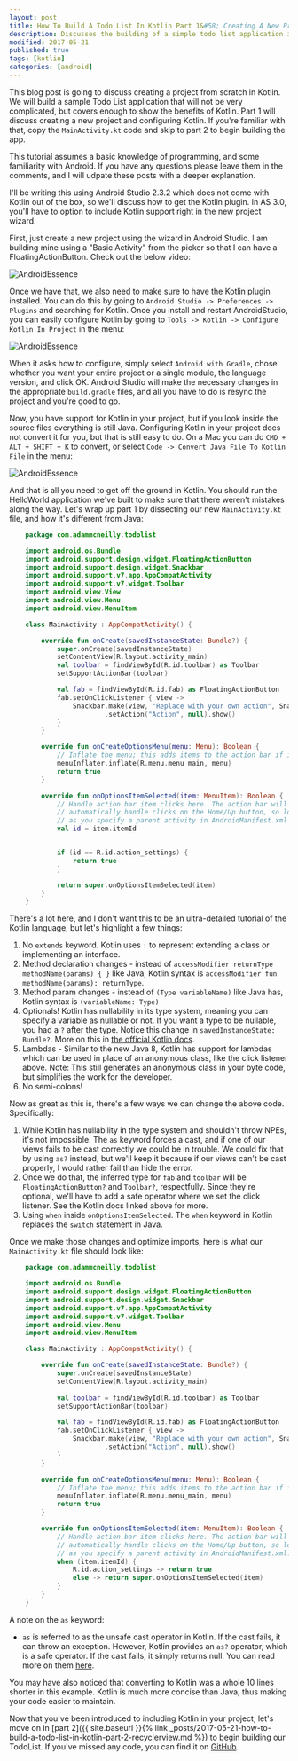 ```yaml
---
layout: post
title: How To Build A Todo List In Kotlin Part 1&#58; Creating A New Project
description: Discusses the building of a simple todo list application in Kotlin.
modified: 2017-05-21
published: true
tags: [kotlin]
categories: [android]
---
```


This blog post is going to discuss creating a project from scratch in Kotlin. We will build a sample Todo List application that will not be very complicated, but covers enough to show the benefits of Kotlin. Part 1 will discuss creating a new project and configuring Kotlin. If you're familiar with that, copy the `MainActivity.kt` code and skip to part 2 to begin building the app.

This tutorial assumes a basic knowledge of programming, and some familiarity with Android. If you have any questions please leave them in the comments, and I will udpate these posts with a deeper explanation.

<!--more-->

I'll be writing this using Android Studio 2.3.2 which does not come with Kotlin out of the box, so we'll discuss how to get the Kotlin plugin. In AS 3.0, you'll have to option to include Kotlin support right in the new project wizard.

First, just create a new project using the wizard in Android Studio. I am building mine using a "Basic Activity" from the picker so that I can have a FloatingActionButton. Check out the below video:

![AndroidEssence](/images/kotlin/NewProjectWizard.gif)

Once we have that, we also need to make sure to have the Kotlin plugin installed. You can do this by going to `Android Studio -> Preferences -> Plugins` and searching for Kotlin. Once you install and restart AndroidStudio, you can easily configure Kotlin by going to `Tools -> Kotlin -> Configure Kotlin In Project` in the menu:

![AndroidEssence](/images/kotlin/configure_kotlin.png)

When it asks how to configure, simply select `Android with Gradle`, chose whether you want your entire project or a single module, the language version, and click OK. Android Studio will make the necessary changes in the appropriate `build.gradle` files, and all you have to do is resync the project and you're good to go.

Now, you have support for Kotlin in your project, but if you look inside the source files everything is still Java. Configuring Kotlin in your project does not convert it for you, but that is still easy to do. On a Mac you can do `CMD + ALT + SHIFT + K` to convert, or select `Code -> Convert Java File To Kotlin File` in the menu:

![AndroidEssence](/images/kotlin/convert_to_kotlin.png)

And that is all you need to get off the ground in Kotlin. You should run the HelloWorld application we've built to make sure that there weren't mistakes along the way. Let's wrap up part 1 by dissecting our new `MainActivity.kt` file, and how it's different from Java:

```kotlin
	package com.adammcneilly.todolist

	import android.os.Bundle
	import android.support.design.widget.FloatingActionButton
	import android.support.design.widget.Snackbar
	import android.support.v7.app.AppCompatActivity
	import android.support.v7.widget.Toolbar
	import android.view.View
	import android.view.Menu
	import android.view.MenuItem

	class MainActivity : AppCompatActivity() {

	    override fun onCreate(savedInstanceState: Bundle?) {
	        super.onCreate(savedInstanceState)
	        setContentView(R.layout.activity_main)
	        val toolbar = findViewById(R.id.toolbar) as Toolbar
	        setSupportActionBar(toolbar)

	        val fab = findViewById(R.id.fab) as FloatingActionButton
	        fab.setOnClickListener { view ->
	            Snackbar.make(view, "Replace with your own action", Snackbar.LENGTH_LONG)
	                    .setAction("Action", null).show()
	        }
	    }

	    override fun onCreateOptionsMenu(menu: Menu): Boolean {
	        // Inflate the menu; this adds items to the action bar if it is present.
	        menuInflater.inflate(R.menu.menu_main, menu)
	        return true
	    }

	    override fun onOptionsItemSelected(item: MenuItem): Boolean {
	        // Handle action bar item clicks here. The action bar will
	        // automatically handle clicks on the Home/Up button, so long
	        // as you specify a parent activity in AndroidManifest.xml.
	        val id = item.itemId


	        if (id == R.id.action_settings) {
	            return true
	        }

	        return super.onOptionsItemSelected(item)
	    }
	}
```

There's a lot here, and I don't want this to be an ultra-detailed tutorial of the Kotlin language, but let's highlight a few things:

1. No `extends` keyword. Kotlin uses `:` to represent extending a class or implementing an interface.
2. Method declaration changes - instead of `accessModifier returnType methodName(params) { }` like Java, Kotlin syntax is `accessModifier fun methodName(params): returnType`.
3. Method param changes - instead of `(Type variableName)` like Java has, Kotlin syntax is `(variableName: Type)`
4. Optionals! Kotlin has nullability in its type system, meaning you can specify a variable as nullable or not. If you want a type to be nullable, you had a `?` after the type. Notice this change in `savedInstanceState: Bundle?`. More on this in [the official Kotlin docs](https://kotlinlang.org/docs/reference/null-safety.html).
5. Lambdas - Similar to the new Java 8, Kotlin has support for lambdas which can be used in place of an anonymous class, like the click listener above. Note: This still generates an anonymous class in your byte code, but simplifies the work for the developer.
6. No semi-colons!

Now as great as this is, there's a few ways we can change the above code. Specifically:

1. While Kotlin has nullability in the type system and shouldn't throw NPEs, it's not impossible. The `as` keyword forces a cast, and if one of our views fails to be cast correctly we could be in trouble. We could fix that by using `as?` instead, but we'll keep it because if our views can't be cast properly, I would rather fail than hide the error.
2. Once we do that, the inferred type for `fab` and `toolbar` will be `FloatingActionButton?` and `Toolbar?`, respectfully. Since they're optional, we'll have to add a safe operator where we set the click listener. See the Kotlin docs linked above for more.
3. Using `when` inside `onOptionsItemSelected`. The `when` keyword in Kotlin replaces the `switch` statement in Java.

Once we make those changes and optimize imports, here is what our `MainActivity.kt` file should look like:

```kotlin
	package com.adammcneilly.todolist

	import android.os.Bundle
	import android.support.design.widget.FloatingActionButton
	import android.support.design.widget.Snackbar
	import android.support.v7.app.AppCompatActivity
	import android.support.v7.widget.Toolbar
	import android.view.Menu
	import android.view.MenuItem

	class MainActivity : AppCompatActivity() {

	    override fun onCreate(savedInstanceState: Bundle?) {
	        super.onCreate(savedInstanceState)
	        setContentView(R.layout.activity_main)
	        
	        val toolbar = findViewById(R.id.toolbar) as Toolbar
	        setSupportActionBar(toolbar)

	        val fab = findViewById(R.id.fab) as FloatingActionButton
	        fab.setOnClickListener { view ->
	            Snackbar.make(view, "Replace with your own action", Snackbar.LENGTH_LONG)
	                    .setAction("Action", null).show()
	        }
	    }

	    override fun onCreateOptionsMenu(menu: Menu): Boolean {
	        // Inflate the menu; this adds items to the action bar if it is present.
	        menuInflater.inflate(R.menu.menu_main, menu)
	        return true
	    }

	    override fun onOptionsItemSelected(item: MenuItem): Boolean {
	        // Handle action bar item clicks here. The action bar will
	        // automatically handle clicks on the Home/Up button, so long
	        // as you specify a parent activity in AndroidManifest.xml.
	        when (item.itemId) {
	            R.id.action_settings -> return true
	            else -> return super.onOptionsItemSelected(item)
	        }
	    }
	}
```

A note on the `as` keyword:
* `as` is referred to as the unsafe cast operator in Kotlin. If the cast fails, it can throw an exception. However, Kotlin provides an `as?` operator, which is a safe operator. If the cast fails, it simply returns null. You can read more on them [here](https://kotlinlang.org/docs/reference/typecasts.html#unsafe-cast-operator).

You may have also noticed that converting to Kotlin was a whole 10 lines shorter in this example. Kotlin is much more concise than Java, thus making your code easier to maintain.

Now that you've been introduced to including Kotlin in your project, let's move on in [part 2]({{ site.baseurl }}{% link _posts/2017-05-21-how-to-build-a-todo-list-in-kotlin-part-2-recyclerview.md %}) to begin building our TodoList. If you've missed any code, you can find it on [GitHub](http://github.com/AdamMc331/todo-kotlin).